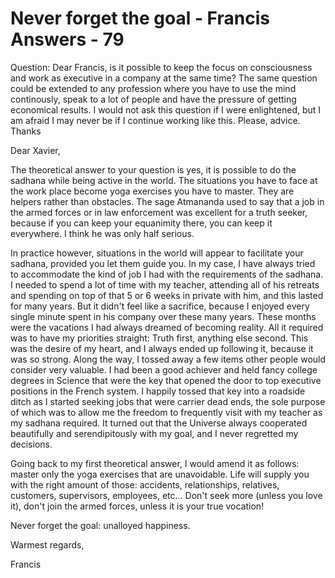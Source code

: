 # Never forget the goal - Francis Answers - 79

Question: Dear Francis, is it possible to keep the focus on consciousness and work as executive in a company at the same time? The same question could be extended to any profession where you have to use the mind continously, speak to a lot of people and have the pressure of getting economical results. I would not ask this question if I were enlightened, but I am afraid I may never be if I continue working like this. Please, advice. Thanks
 
  

Dear Xavier,

  

The theoretical answer to your question is yes, it is possible to do the sadhana while being active in the world. The situations you have to face at the work place become yoga exercises you have to master. They are helpers rather than obstacles. The sage Atmananda used to say that a job in the armed forces or in law enforcement was excellent for a truth seeker, because if you can keep your equanimity there, you can keep it everywhere. I think he was only half serious.

  

In practice however, situations in the world will appear to facilitate your sadhana, provided you let them guide you. In my case, I have always tried to accommodate the kind of job I had with the requirements of the sadhana. I needed to spend a lot of time with my teacher, attending all of his retreats and spending on top of that 5 or 6 weeks in private with him, and this lasted for many years. But it didn't feel like a sacrifice, because I enjoyed every single minute spent in his company over these many years. These months were the vacations I had always dreamed of becoming reality. All it required was to have my priorities straight: Truth first, anything else second. This was the desire of my heart, and I always ended up following it, because it was so strong. Along the way, I tossed away a few items other people would consider very valuable. I had been a good achiever and held fancy college degrees in Science that were the key that opened the door to top executive positions in the French system. I happily tossed that key into a roadside ditch as I started seeking jobs that were carrier dead ends, the sole purpose of which was to allow me the freedom to frequently visit with my teacher as my sadhana required. It turned out that the Universe always cooperated beautifully and serendipitously with my goal, and I never regretted my decisions.

  

Going back to my first theoretical answer, I would amend it as follows: master only the yoga exercises that are unavoidable. Life will supply you with the right amount of those: accidents, relationships, relatives, customers, supervisors, employees, etc&hellip; Don't seek more (unless you love it), don't join the armed forces, unless it is your true vocation!

  

Never forget the goal: unalloyed happiness.

  

Warmest regards,

  

Francis

  

